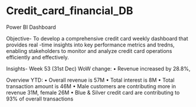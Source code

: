 # Credit_card_financial_DB
Power BI Dashboard

Objective- 
To develop a comprehensive credit card weekly dashboard that provides real -time
insights into key performance metrics and tredns, enabling stakeholders to monitor
and analyze credit card operations efficiently and effectively.

Insights- Week 53 (31st Dec)
WoW change:
• Revenue increased by 28.8%,

Overview YTD:
• Overall revenue is 57M
• Total interest is 8M
• Total transaction amount is 46M
• Male customers are contributing more in revenue 31M, female 26M
• Blue & Silver credit card are contributing to 93% of overall
transactions
